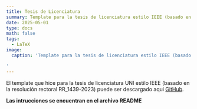 ```yaml
---
title: Tesis de Licenciatura
summary: Template para la tesis de licenciatura estilo IEEE (basado en la resolución rectoral RR_1439-2023)
date: 2025-05-01
type: docs
math: false
tags:
  - LaTeX
image:
  caption: 'Template para la tesis de licenciatura estilo IEEE (basado en la resolución rectoral RR_1439-2023)

'
---
```


El template que hice para la tesis de licenciatura UNI estilo IEEE (basado en la resolución rectoral RR_1439-2023) puede ser descargado aqui [GitHub](https://github.com/GuillermoGRG/Tesis_UNI). 

**Las intrucciones se encuentran en el archivo README**


